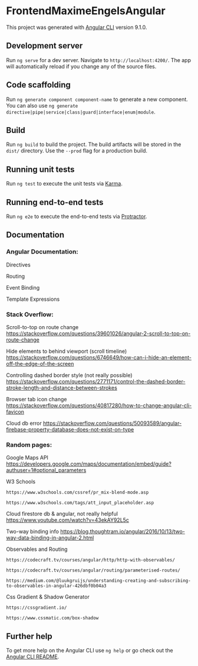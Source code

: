# FrontendMaximeEngelsAngular

This project was generated with [Angular CLI](https://github.com/angular/angular-cli) version 9.1.0.

## Development server

Run `ng serve` for a dev server. Navigate to `http://localhost:4200/`. The app will automatically reload if you change any of the source files.

## Code scaffolding

Run `ng generate component component-name` to generate a new component. You can also use `ng generate directive|pipe|service|class|guard|interface|enum|module`.

## Build

Run `ng build` to build the project. The build artifacts will be stored in the `dist/` directory. Use the `--prod` flag for a production build.

## Running unit tests

Run `ng test` to execute the unit tests via [Karma](https://karma-runner.github.io).

## Running end-to-end tests

Run `ng e2e` to execute the end-to-end tests via [Protractor](http://www.protractortest.org/).

## Documentation

### Angular Documentation:

  Directives
  
  Routing
  
  Event Binding
  
  Template Expressions

### Stack Overflow:

  Scroll-to-top on route change
    https://stackoverflow.com/questions/39601026/angular-2-scroll-to-top-on-route-change
  
  Hide elements to behind viewport (scroll timeline)
  https://stackoverflow.com/questions/6746649/how-can-i-hide-an-element-off-the-edge-of-the-screen
  
  Controlling dashed border style (not really possible)
    https://stackoverflow.com/questions/2771171/control-the-dashed-border-stroke-length-and-distance-between-strokes
  
  Browser tab icon change
    https://stackoverflow.com/questions/40817280/how-to-change-angular-cli-favicon
  
  Cloud db error
    https://stackoverflow.com/questions/50093589/angular-firebase-property-database-does-not-exist-on-type

### Random pages:

  Google Maps API
    https://developers.google.com/maps/documentation/embed/guide?authuser=1#optional_parameters
  
  W3 Schools
  
    https://www.w3schools.com/cssref/pr_mix-blend-mode.asp
    
    https://www.w3schools.com/tags/att_input_placeholder.asp
  
  Cloud firestore db & angular, not really helpful
    https://www.youtube.com/watch?v=43ekAY92L5c
 
 Two-way binding info
    https://blog.thoughtram.io/angular/2016/10/13/two-way-data-binding-in-angular-2.html
  
  Observables and Routing
  
    https://codecraft.tv/courses/angular/http/http-with-observables/
    
    https://codecraft.tv/courses/angular/routing/parameterised-routes/
    
    https://medium.com/@luukgruijs/understanding-creating-and-subscribing-to-observables-in-angular-426dbf0b04a3
  
  Css Gradient & Shadow Generator
  
    https://cssgradient.io/
    
    https://www.cssmatic.com/box-shadow
  

## Further help

To get more help on the Angular CLI use `ng help` or go check out the [Angular CLI README](https://github.com/angular/angular-cli/blob/master/README.md).
